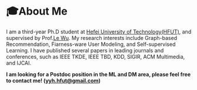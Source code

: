 # 🎓About Me
I am a third-year Ph.D student at [Hefei University of Technology(HFUT)](https://www.hfut.edu.cn/), and supervised by Prof.[Le Wu](https://le-wu.com). My research interests include Graph-based Recommendation, Fiarness-ware User Modeling, and Self-supervised Learning. I have published several papers in leading journals and conferences, such as IEEE TKDE, IEEE TBD, KDD, SIGIR, ACM Multimedia, and IJCAI.   

**I am looking for a Postdoc position in the ML and DM area, please feel free to contact me! (yyh.hfut@gmail.com)**

